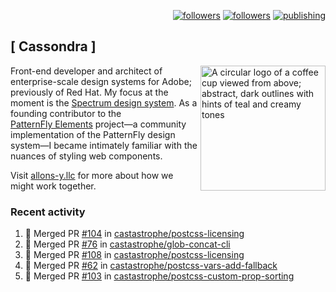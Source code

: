 <p align="right"><a rel="me" href="https://front-end.social/@castastrophe">
    <img alt="followers" title="Follow me on Mastodon" src="https://img.shields.io/mastodon/follow/109297102751309835?domain=https%3A%2F%2Ffront-end.social&label=Follow&logo=mastodon&logoColor=white&style=for-the-badge&labelColor=008080&color=006969"/></a>
  <a href="https://codepen.io/castastrophe/">
    <img alt="followers" title="Follow me on CodePen" src="https://img.shields.io/badge/23-1?color=640464&labelColor=7c007c&style=for-the-badge&logo=codepen&label=Follow"/></a>
<a href="https://castastrophe.medium.com/">
    <img alt="publishing" title="View articles on Medium" src="https://img.shields.io/badge/107-1?color=666&labelColor=444&label=subscribe&logo=medium&logoColor=white&style=for-the-badge"/></a>
</p>

## [&nbsp;Cassondra&nbsp;]

<img align="right" src="https://github-production-user-asset-6210df.s3.amazonaws.com/1840295/253016758-ba468774-1cd3-42c2-8f43-947b5eeb5edf.png" height="200" alt="A circular logo of a coffee cup viewed from above; abstract, dark outlines with hints of teal and creamy tones">

Front-end developer and architect of enterprise-scale design systems for Adobe; previously of Red Hat. My focus at the moment is the [Spectrum design system](https://github.com/adobe/spectrum-css). As a founding contributor to the [PatternFly&nbsp;Elements](https://github.com/patternfly/patternfly-elements) project&mdash;a community implementation of the PatternFly design system&mdash;I became intimately familiar with the nuances of styling web components.

Visit [allons-y.llc](http://allons-y.llc/) for more about how we might work together.

### Recent activity

<!--START_SECTION:activity-->
1. 🎉 Merged PR [#104](https://github.com/castastrophe/postcss-licensing/pull/104) in [castastrophe/postcss-licensing](https://github.com/castastrophe/postcss-licensing)
2. 🎉 Merged PR [#76](https://github.com/castastrophe/glob-concat-cli/pull/76) in [castastrophe/glob-concat-cli](https://github.com/castastrophe/glob-concat-cli)
3. 🎉 Merged PR [#108](https://github.com/castastrophe/postcss-licensing/pull/108) in [castastrophe/postcss-licensing](https://github.com/castastrophe/postcss-licensing)
4. 🎉 Merged PR [#62](https://github.com/castastrophe/postcss-vars-add-fallback/pull/62) in [castastrophe/postcss-vars-add-fallback](https://github.com/castastrophe/postcss-vars-add-fallback)
5. 🎉 Merged PR [#103](https://github.com/castastrophe/postcss-custom-prop-sorting/pull/103) in [castastrophe/postcss-custom-prop-sorting](https://github.com/castastrophe/postcss-custom-prop-sorting)
<!--END_SECTION:activity-->
